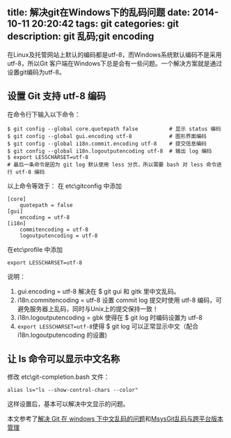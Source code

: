 title: 解决git在Windows下的乱码问题 
date: 2014-10-11 20:20:42
tags: git
categories: git
description: git 乱码;git encoding 
---

在Linux及托管网站上默认的编码都是utf-8，而Windows系统默认编码不是采用utf-8，所以Git 客户端在Windows下总是会有一些问题。一个解决方案就是通过设置git编码为utf-8。

## 设置 Git 支持 utf-8 编码

在命令行下输入以下命令：

```
$ git config --global core.quotepath false          # 显示 status 编码
$ git config --global gui.encoding utf-8            # 图形界面编码
$ git config --global i18n.commit.encoding utf-8    # 提交信息编码
$ git config --global i18n.logoutputencoding utf-8  # 输出 log 编码
$ export LESSCHARSET=utf-8
# 最后一条命令是因为 git log 默认使用 less 分页，所以需要 bash 对 less 命令进行 utf-8 编码
```
以上命令等效于：
在 etc\gitconfig 中添加
```
[core]
    quotepath = false
[gui]
    encoding = utf-8
[i18n]
    commitencoding = utf-8
    logoutputencoding = utf-8
```

在etc\profile 中添加
```
export LESSCHARSET=utf-8
```

说明：
1. gui.encoding = utf-8 解决在 $ git gui 和 gitk 里中文乱码。
2. i18n.commitencoding = utf-8 设置 commit log 提交时使用 utf-8 编码，可避免服务器上乱码，同时与Unix上的提交保持一致！
3. i18n.logoutputencoding = gbk 使得在 $ git log 时编码设置为 utf-8 
4. `export LESSCHARSET=utf-8`使得 $ git log 可以正常显示中文（配合i18n.logoutputencoding 的设置)


## 让 ls 命令可以显示中文名称

修改 etc\git-completion.bash 文件：

```
alias ls="ls --show-control-chars --color"
```
这样设置后，基本可以解决中文显示的问题。

本文参考了[解决 Git 在 windows 下中文乱码的问题](https://gist.github.com/nightire/5069597)和[MsysGit乱码与跨平台版本管理](http://bbs.csdn.net/topics/350266540)
